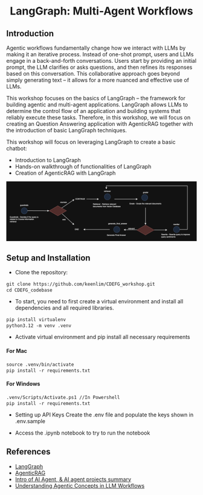 <div align = "center">
<h1>LangGraph: Multi-Agent Workflows</h1>
</div>

## Introduction
Agentic workflows fundamentally change how we interact with LLMs by making it an iterative process. Instead of one-shot prompt, users and LLMs engage in a back-and-forth conversations. Users start by providing an initial prompt, the LLM clarifies or asks questions, and then refines its responses based on this conversation. This collaborative approach goes beyond simply generating text – it allows for a more nuanced and effective use of LLMs. 

This workshop focuses on the basics of LangGraph – the framework for building agentic and multi-agent applications. LangGraph allows LLMs to determine the control flow of an application and building systems that reliably execute these tasks. Therefore, in this workshop, we will focus on creating an Question Answering application with AgenticRAG together with the introduction of basic LangGraph techniques.

This workshop will focus on leveraging LangGraph to create a basic chatbot:
- Introduction to LangGraph
- Hands-on walkthrough of functionalities of LangGraph
- Creation of AgenticRAG with LangGraph

![image.png](assets/Architecture.drawio.png)
 
## Setup and Installation
- Clone the repository:
```
git clone https://github.com/keenlim/CDEFG_workshop.git
cd CDEFG_codebase
```

- To start, you need to first create a virtual environment and install all dependencies and all required libraries.
```
pip install virtualenv
python3.12 -m venv .venv
```

- Activate virtual environment and pip install all necessary requirements
#### For Mac
```
source .venv/bin/activate
pip install -r requirements.txt
```

#### For Windows
```
.venv/Scripts/Activate.ps1 //In Powershell
pip install -r requirements.txt
```

- Setting up API Keys
Create the .env file and populate the keys shown in .env.sample

- Access the .ipynb notebook to try to run the notebook

## References
- [LangGraph](https://langchain-ai.github.io/langgraph/)
- [AgenticRAG](https://langchain-ai.github.io/langgraph/tutorials/rag/langgraph_agentic_rag/)
- [Intro of AI Agent, & AI agent projects summary](https://medium.com/@henryhengluo/intro-of-ai-agent-ai-agent-projects-summary-52f4a364ab86)
- [Understanding Agentic Concepts in LLM Workflows](https://medium.com/@pankaj_pandey/understanding-agentic-concepts-in-llm-workflows-fc8115504c06)
